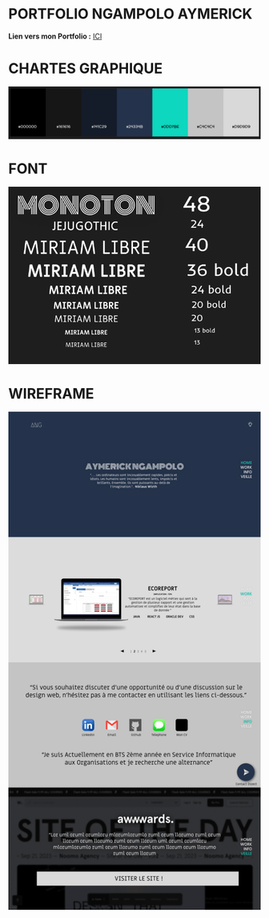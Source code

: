 # PORTFOLIO NGAMPOLO AYMERICK
**Lien vers mon Portfolio :**
[ICI](  https://lsdora.github.io/PORTFOLIO-BTS/ )

# CHARTES GRAPHIQUE

![Logo Markdown](./IMAGE/CHARTE.png)

# FONT

![Logo Markdown](./IMAGE/Font.png)

# WIREFRAME

![Logo Markdown](./IMAGE/wireframe.png)